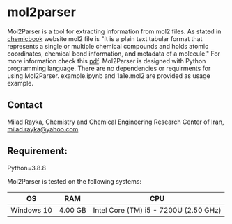 # mol2parser
Mol2Parser is a tool for extracting information from mol2 files.
As stated in [chemicbook](https://chemicbook.com/2021/02/20/mol2-file-format-explained-for-beginners-part-2.html) website mol2 file is "It is a plain text tabular format that represents a single or multiple chemical compounds and holds atomic coordinates, chemical bond information, and metadata of a molecule." For more information check this [pdf](https://chemyang.ccnu.edu.cn/ccb/server/AIMMS/mol2.pdf). 
Mol2Parser is designed with Python programming language. There are no dependencies or requirments for using Mol2Parser. example.ipynb and 1a1e.mol2 are provided as usage example.

Contact
---
Milad Rayka, Chemistry and Chemical Engineering Research Center of Iran, milad.rayka@yahoo.com

Requirement:
---
Python=3.8.8

Mol2Parser is tested on the following systems:

| OS  |  RAM | CPU  |
| ------------ | ------------ | ------------ |
| Windows 10  | 4.00 GB  |  Intel Core (TM) i5 - 7200U (2.50 GHz) |
 
